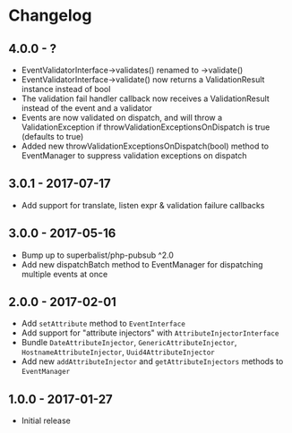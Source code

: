 # Changelog

## 4.0.0 - ?

* EventValidatorInterface->validates() renamed to ->validate()
* EventValidatorInterface->validate() now returns a ValidationResult instance instead of bool
* The validation fail handler callback now receives a ValidationResult instead of the event and a validator
* Events are now validated on dispatch, and will throw a ValidationException if throwValidationExceptionsOnDispatch is true (defaults to true)
* Added new throwValidationExceptionsOnDispatch(bool) method to EventManager to suppress validation exceptions on dispatch

## 3.0.1 - 2017-07-17

* Add support for translate, listen expr & validation failure callbacks

## 3.0.0 - 2017-05-16

* Bump up to superbalist/php-pubsub ^2.0
* Add new dispatchBatch method to EventManager for dispatching multiple events at once

## 2.0.0 - 2017-02-01

* Add `setAttribute` method to `EventInterface`
* Add support for "attribute injectors" with `AttributeInjectorInterface`
* Bundle `DateAttributeInjector`, `GenericAttributeInjector`, `HostnameAttributeInjector`, `Uuid4AttributeInjector`
* Add new `addAttributeInjector` and `getAttributeInjectors` methods to `EventManager`

## 1.0.0 - 2017-01-27

* Initial release